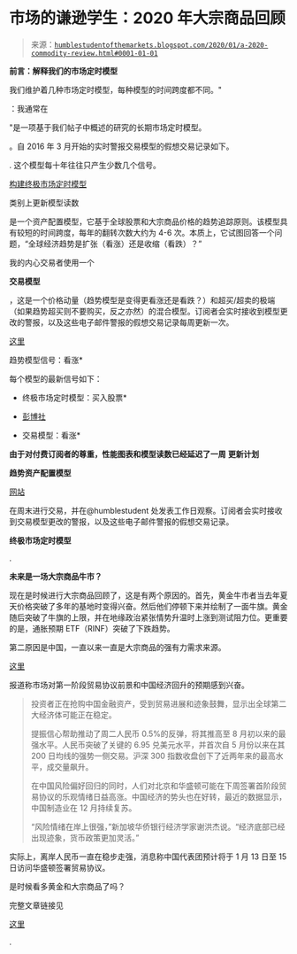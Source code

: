 <!--yml

:Uncategorized

日期：2024-05-18 02:22:31

-->

# 市场的谦逊学生：2020 年大宗商品回顾

> 来源：[`humblestudentofthemarkets.blogspot.com/2020/01/a-2020-commodity-review.html#0001-01-01`](https://humblestudentofthemarkets.blogspot.com/2020/01/a-2020-commodity-review.html#0001-01-01)

**前言：解释我们的市场定时模型**

我们维护着几种市场定时模型，每种模型的时间跨度都不同。"

：我通常在

"是一项基于我们帖子中概述的研究的长期市场定时模型。

。自 2016 年 3 月开始的实时警报交易模型的假想交易记录如下。

. 这个模型每十年往往只产生少数几个信号。

[构建终极市场定时模型](https://humblestudentofthemarkets.com/2016/01/26/building-the-ultimate-market-timing-model/)

类别上更新模型读数

是一个资产配置模型，它基于全球股票和大宗商品价格的趋势追踪原则。该模型具有较短的时间跨度，每年的翻转次数大约为 4-6 次。本质上，它试图回答一个问题，“全球经济趋势是扩张（看涨）还是收缩（看跌）？”

我的内心交易者使用一个

**交易模型**

，这是一个价格动量（趋势模型是变得更看涨还是看跌？）和超买/超卖的极端（如果趋势超买则不要购买，反之亦然）的混合模型。订阅者会实时接收到模型更改的警报，以及这些电子邮件警报的假想交易记录每周更新一次。

[这里](https://humblestudentofthemarkets.com/trading-track-record/)

趋势模型信号：看涨*

每个模型的最新信号如下：

+   终极市场定时模型：买入股票*

+   [彭博社](https://www.bloomberg.com/news/articles/2020-01-07/yuan-climbs-to-five-month-high-on-optimism-over-economy-trade)

+   交易模型：看涨*

**由于对付费订阅者的尊重，性能图表和模型读数已经延迟了一周** **更新计划**

**趋势资产配置模型**

[网站](https://humblestudentofthemarkets.com/)

在周末进行交易，并在@humblestudent 处发表工作日观察。订阅者会实时接收到交易模型更改的警报，以及这些电子邮件警报的假想交易记录。

**终极市场定时模型**

.

**未来是一场大宗商品牛市？**

现在是时候进行大宗商品回顾了，这是有两个原因的。首先，黄金牛市者当去年夏天价格突破了多年的基地时变得兴奋。然后他们停顿下来并绘制了一面牛旗。黄金随后突破了牛旗的上限，并在地缘政治紧张情势升温时上涨到测试阻力位。更重要的是，通胀预期 ETF（RINF）突破了下跌趋势。

第二原因是中国，一直以来一直是大宗商品的强有力需求来源。

[这里](https://humblestudentofthemarkets.com/trading-track-record/)

报道称市场对第一阶段贸易协议前景和中国经济回升的预期感到兴奋。

> 投资者正在抢购中国金融资产，受到贸易进展和迹象鼓舞，显示出全球第二大经济体可能正在稳定。
> 
> 提振信心帮助推动了周二人民币 0.5%的反弹，将其推高至 8 月初以来的最强水平。人民币突破了关键的 6.95 兑美元水平，并首次自 5 月份以来在其 200 日均线的强势一侧交易。沪深 300 指数收盘创下了近两年来的最高水平，成交量飙升。
> 
> 在中国风险偏好回归的同时，人们对北京和华盛顿可能在下周签署首阶段贸易协议的乐观情绪日益高涨。中国经济的势头也在好转，最近的数据显示，中国制造业在 12 月持续复苏。
> 
> “风险情绪在岸上很强，”新加坡华侨银行经济学家谢洪杰说。“经济底部已经出现迹象，货币政策更加灵活。”

实际上，离岸人民币一直在稳步走强，消息称中国代表团预计将于 1 月 13 日至 15 日访问华盛顿签署贸易协议。

是时候看多黄金和大宗商品了吗？

完整文章链接见

[这里](https://humblestudentofthemarkets.com/2020/01/11/a-2020-commodity-review/)

.
